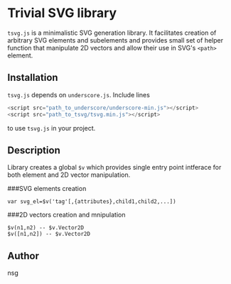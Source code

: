 Trivial SVG library
===========================

`tsvg.js` is a minimalistic SVG generation library.
It facilitates creation of arbitrary SVG elements and subelements and provides
small set of helper function that manipulate 2D vectors and allow their use in
SVG's `<path>` element.

Installation
------------

`tsvg.js` depends on `underscore.js`. Include lines

```javascript
<script src="path_to_underscore/underscore-min.js"></script>
<script src="path_to_tsvg/tsvg.min.js"></script>
```

to use `tsvg.js` in your project.

Description
-----------

Library creates a global `$v` which provides single entry point intferace for both element and 2D vector manipulation.

###SVG elements creation

```
var svg_el=$v('tag'[,{attributes},child1,child2,...])
```




###2D vectors creation and mnipulation

```
$v(n1,n2) -- $v.Vector2D
$v([n1,n2]) -- $v.Vector2D
```


Author
------
nsg

